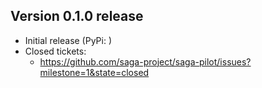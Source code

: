 Version 0.1.0 release 
---------------------------------------------------------------------

* Initial release (PyPi: )
* Closed tickets: 
  - https://github.com/saga-project/saga-pilot/issues?milestone=1&state=closed

